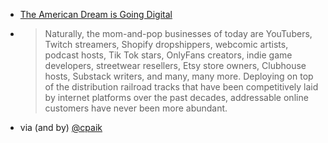 - [The American Dream is Going Digital](https://docs.google.com/document/d/1NQNk4d6w0emCew4UOeN8iYMSxR_CRQ3Cg2fFl4P3k6E/edit)

- > Naturally, the mom-and-pop businesses of today are YouTubers, Twitch streamers, Shopify dropshippers, webcomic artists, podcast hosts, Tik Tok stars, OnlyFans creators, indie game developers, streetwear resellers, Etsy store owners, Clubhouse hosts, Substack writers, and many, many more. Deploying on top of the distribution railroad tracks that have been competitively laid by internet platforms over the past decades, addressable online customers have never been more abundant.

- via (and by) [@cpaik](https://twitter.com/cpaik/status/1373823991144677385)
